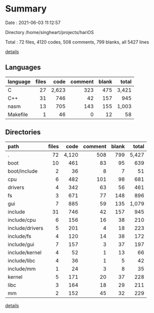 # Summary

Date : 2021-06-03 11:12:57

Directory /home/singheart/projects/hariOS

Total : 72 files,  4120 codes, 508 comments, 799 blanks, all 5427 lines

[details](details.md)

## Languages
| language | files | code | comment | blank | total |
| :--- | ---: | ---: | ---: | ---: | ---: |
| C | 27 | 2,623 | 323 | 475 | 3,421 |
| C++ | 31 | 746 | 42 | 157 | 945 |
| nasm | 13 | 705 | 143 | 155 | 1,003 |
| Makefile | 1 | 46 | 0 | 12 | 58 |

## Directories
| path | files | code | comment | blank | total |
| :--- | ---: | ---: | ---: | ---: | ---: |
| . | 72 | 4,120 | 508 | 799 | 5,427 |
| boot | 10 | 461 | 83 | 95 | 639 |
| boot/include | 2 | 36 | 8 | 7 | 51 |
| cpu | 6 | 482 | 101 | 98 | 681 |
| drivers | 4 | 342 | 63 | 56 | 461 |
| fs | 3 | 671 | 77 | 148 | 896 |
| gui | 7 | 885 | 59 | 135 | 1,079 |
| include | 31 | 746 | 42 | 157 | 945 |
| include/cpu | 6 | 156 | 16 | 38 | 210 |
| include/drivers | 5 | 201 | 4 | 18 | 223 |
| include/fs | 4 | 120 | 14 | 38 | 172 |
| include/gui | 7 | 157 | 3 | 37 | 197 |
| include/kernel | 4 | 52 | 1 | 13 | 66 |
| include/libc | 4 | 36 | 1 | 5 | 42 |
| include/mm | 1 | 24 | 3 | 8 | 35 |
| kernel | 5 | 171 | 20 | 37 | 228 |
| libc | 3 | 164 | 18 | 29 | 211 |
| mm | 2 | 152 | 45 | 32 | 229 |

[details](details.md)